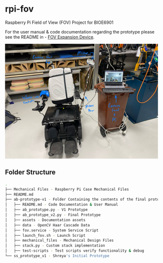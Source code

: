 # rpi-fov

Raspberry Pi Field of View (FOV) Project for BIOE6901

For the user manual & code documentation regarding the prototype please see the README in -  [FOV Expansion Device](https://github.com/aburo8/rpi-fov/tree/main/ab-prototype-v1).

![Final Prototype](ab-prototype-v1/assets/final_prototype.jpg)

## Folder Structure

```bash
.
├── Mechanical Files - Raspberry Pi Case Mechanical Files
├── README.md
├── ab-prototype-v1 - Folder Containing the contents of the final prototype
│   ├── README.md - Code Documentation & User Manual
│   ├── ab_prototype.py - V1 Prototype
│   ├── ab_prototype_v2.py - Final Prototype
│   ├── assets - Documentation assets
│   ├── data - OpenCV Haar Cascade Data
│   ├── fov.service - System Service Script
│   ├── launch_fov.sh - Launch Script
│   ├── mechanical_files - Mechanical Design Files
│   ├── stack.py - Custom stack implementation
│   ├── test-scripts - Test scripts verify functionality & debug
└── ss_prototype_v1 - Shreya's Initial Prototype
```
